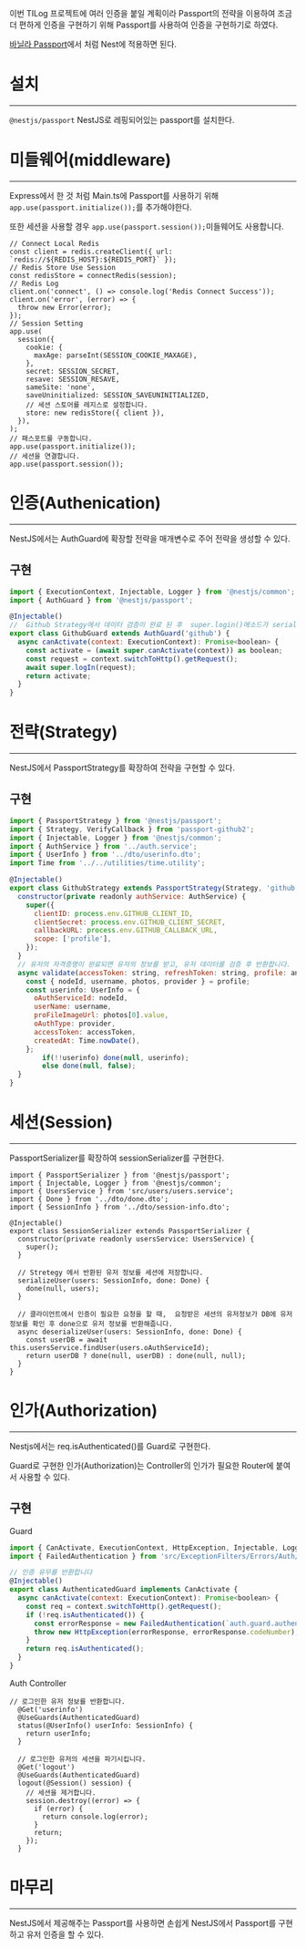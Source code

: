 이번 TILog 프로젝트에 여러 인증을 붙일 계획이라 Passport의 전략을 이용하여 조금 더 편하게 인증을 구현하기 위해 Passport를 사용하여 인증을 구현하기로 하였다.

[바닐라 Passport](https://tilog.io/MINJE-98/22)에서 처럼 Nest에 적용하면 된다.

# 설치

---

`@nestjs/passport` NestJS로 레핑되어있는 passport를 설치한다.

# 미들웨어(middleware)

---

Express에서 한 것 처럼 Main.ts에 Passport를 사용하기 위해 `app.use(passport.initialize());`를 추가해야한다.

또한 세션을 사용할 경우 `app.use(passport.session());`미들웨어도 사용합니다.

```tsx
// Connect Local Redis
const client = redis.createClient({ url: `redis://${REDIS_HOST}:${REDIS_PORT}` });
// Redis Store Use Session
const redisStore = connectRedis(session);
// Redis Log
client.on('connect', () => console.log('Redis Connect Success'));
client.on('error', (error) => {
  throw new Error(error);
});
// Session Setting
app.use(
  session({
    cookie: {
      maxAge: parseInt(SESSION_COOKIE_MAXAGE),
    },
    secret: SESSION_SECRET,
    resave: SESSION_RESAVE,
    sameSite: 'none',
    saveUninitialized: SESSION_SAVEUNINITIALIZED,
    // 세션 스토어를 레지스로 설정합니다.
    store: new redisStore({ client }),
  }),
);
// 패스포트를 구동합니다.
app.use(passport.initialize());
// 세션을 연결합니다.
app.use(passport.session());
```

# 인증(Authenication)

---

NestJS에서는 AuthGuard에 확장할 전략을 매개변수로 주어 전략을 생성할 수 있다. 

## 구현

```jsx
import { ExecutionContext, Injectable, Logger } from '@nestjs/common';
import { AuthGuard } from '@nestjs/passport';

@Injectable()
//  Github Strategy에서 데이터 검증이 완료 된 후  super.login()메소드가 serializeUser를 호출하여 세션에 유저 정보를 저장 후 반환됩니다.
export class GithubGuard extends AuthGuard('github') {
  async canActivate(context: ExecutionContext): Promise<boolean> {
    const activate = (await super.canActivate(context)) as boolean;
    const request = context.switchToHttp().getRequest();
    await super.logIn(request);
    return activate;
  }
}
```

# 전략(Strategy)

---

NestJS에서 PassportStrategy를 확장하여 전략을 구현할 수 있다.

## 구현

```jsx
import { PassportStrategy } from '@nestjs/passport';
import { Strategy, VerifyCallback } from 'passport-github2';
import { Injectable, Logger } from '@nestjs/common';
import { AuthService } from '../auth.service';
import { UserInfo } from '../dto/userinfo.dto';
import Time from '../../utilities/time.utility';

@Injectable()
export class GithubStrategy extends PassportStrategy(Strategy, 'github') {
  constructor(private readonly authService: AuthService) {
    super({
      clientID: process.env.GITHUB_CLIENT_ID,
      clientSecret: process.env.GITHUB_CLIENT_SECRET,
      callbackURL: process.env.GITHUB_CALLBACK_URL,
      scope: ['profile'],
    });
  }
  // 유저의 자격증명이 완료되면 유저의 정보를 받고, 유저 데이터를 검증 후 반환합니다.
  async validate(accessToken: string, refreshToken: string, profile: any, done: VerifyCallback): Promise<any> {
    const { nodeId, username, photos, provider } = profile;
    const userinfo: UserInfo = {
      oAuthServiceId: nodeId,
      userName: username,
      proFileImageUrl: photos[0].value,
      oAuthType: provider,
      accessToken: accessToken,
      createdAt: Time.nowDate(),
    };
		if(!!userinfo) done(null, userinfo);
		else done(null, false);
  }
}
```

# 세션(Session)

---

PassportSerializer를 확장하여 sessionSerializer를 구현한다.

```tsx
import { PassportSerializer } from '@nestjs/passport';
import { Injectable, Logger } from '@nestjs/common';
import { UsersService } from 'src/users/users.service';
import { Done } from '../dto/done.dto';
import { SessionInfo } from '../dto/session-info.dto';

@Injectable()
export class SessionSerializer extends PassportSerializer {
  constructor(private readonly usersService: UsersService) {
    super();
  }

  // Stretegy 에서 반환된 유저 정보를 세션에 저장합니다.
  serializeUser(users: SessionInfo, done: Done) {
    done(null, users);
  }

  // 클라이언트에서 인증이 필요한 요청을 할 때,  요청받은 세션의 유저정보가 DB에 유저 정보를 확인 후 done으로 유저 정보를 반환해줍니다.
  async deserializeUser(users: SessionInfo, done: Done) {
    const userDB = await this.usersService.findUser(users.oAuthServiceId);
    return userDB ? done(null, userDB) : done(null, null);
  }
}
```

# 인가(Authorization)

---

Nestjs에서는 req.isAuthenticated()를 Guard로 구현한다.

Guard로 구현한 인가(Authorization)는 Controller의 인가가 필요한 Router에 붙여서 사용할 수 있다.

## 구현

Guard

```jsx
import { CanActivate, ExecutionContext, HttpException, Injectable, Logger } from '@nestjs/common';
import { FailedAuthentication } from 'src/ExceptionFilters/Errors/Auth/Auth.error';

// 인증 유무를 반환합니다
@Injectable()
export class AuthenticatedGuard implements CanActivate {
  async canActivate(context: ExecutionContext): Promise<boolean> {
    const req = context.switchToHttp().getRequest();
    if (!req.isAuthenticated()) {
      const errorResponse = new FailedAuthentication(`auth.guard.authentication.failedauthentication`);
      throw new HttpException(errorResponse, errorResponse.codeNumber);
    }
    return req.isAuthenticated();
  }
}
```

Auth Controller

```tsx
// 로그인한 유저 정보를 반환합니다.
  @Get('userinfo')
  @UseGuards(AuthenticatedGuard)
  status(@UserInfo() userInfo: SessionInfo) {
    return userInfo;
  }

  // 로그인한 유저의 세션을 파기시킵니다.
  @Get('logout')
  @UseGuards(AuthenticatedGuard)
  logout(@Session() session) {
    // 세션을 제거합니다.
    session.destroy((error) => {
      if (error) {
        return console.log(error);
      }
      return;
    });
  }
```

# 마무리

---

NestJS에서 제공해주는 Passport를 사용하면 손쉽게 NestJS에서 Passport를 구현하고 유저 인증을 할 수 있다.
